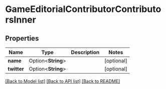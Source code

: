# GameEditorialContributorContributorsInner

## Properties

Name | Type | Description | Notes
------------ | ------------- | ------------- | -------------
**name** | Option<**String**> |  | [optional]
**twitter** | Option<**String**> |  | [optional]

[[Back to Model list]](../README.md#documentation-for-models) [[Back to API list]](../README.md#documentation-for-api-endpoints) [[Back to README]](../README.md)


